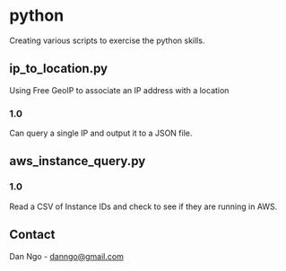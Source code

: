 # python
Creating various scripts to exercise the python skills.

## ip_to_location.py
Using Free GeoIP to associate an IP address with a location
### 1.0
Can query a single IP and output it to a JSON file.
## aws_instance_query.py
### 1.0
Read a CSV of Instance IDs and check to see if they are running in AWS.
## Contact
Dan Ngo - danngo@gmail.com
